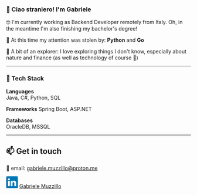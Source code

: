 ### 👋 Ciao straniero! I'm Gabriele


🤓 I'm currently working as Backend Developer remotely from Italy. Oh, in the meantime I'm also finishing my bachelor's degree!

🌱 At this time my attention was stolen by: **Python** and **Go**

🧠 A bit of an explorer: I love exploring things I don't know, especially about nature and finance (as well as technology of course 👀) 

---

### 🧰 Tech Stack


**Languages**  
Java, C#, Python, SQL

**Frameworks**
Spring Boot, ASP.NET

**Databases**  
OracleDB, MSSQL

---

## 📫 Get in touch
  📧 email: gabriele.muzzillo@proton.me
  
  ![linkedin](https://raw.githubusercontent.com/CLorant/readme-social-icons/refs/heads/main/small/colored/linkedin.svg) [Gabriele Muzzillo](https://www.linkedin.com/in/gabrielemuzzillo/)
<!--
**Mhuz/Mhuz** is a ✨ _special_ ✨ repository because its `README.md` (this file) appears on your GitHub profile.

Here are some ideas to get you started:

- 🔭 I’m currently working on ...
- 🌱 I’m currently learning ...
- 👯 I’m looking to collaborate on ...
- 🤔 I’m looking for help with ...
- 💬 Ask me about ...
- 📫 How to reach me: ...
- 😄 Pronouns: ...
- ⚡ Fun fact: ...
-->
